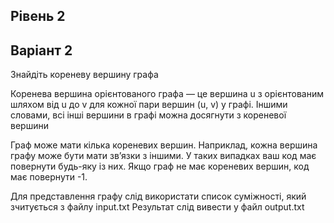 ## Рівень 2 
## Варіант 2
Знайдіть кореневу вершину графа

Коренева вершина орієнтованого графа — це вершина u з орієнтованим шляхом від u до v для кожної пари вершин (u, v) у графі. Іншими словами, всі інші вершини в графі можна досягнути з кореневої вершини 

Граф може мати кілька кореневих вершин. Наприклад, кожна вершина графу може бути мати зв’язки з іншими. У таких випадках ваш код має повернути будь-яку із них. Якщо граф не має кореневих вершин, код має повернути -1.

Для представлення графу слід використати список суміжності, який зчитується з файлу input.txt
Результат слід вивести у файл output.txt
